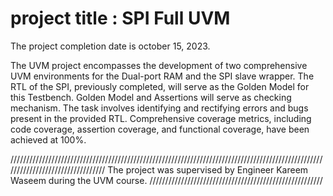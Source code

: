 # project title : SPI Full UVM
The project completion date is october 15, 2023.

The UVM project encompasses the development of two comprehensive UVM environments for the Dual-port RAM and the SPI slave wrapper.
The RTL of the SPI, previously completed, will serve as the Golden Model for this Testbench.
Golden Model and Assertions will serve as checking mechanism.
The task involves identifying and rectifying errors and bugs present in the provided RTL.
Comprehensive coverage metrics, including code coverage, assertion coverage, and functional coverage, have been achieved at 100%.

/////////////////////////////////////////////////////////////////////////////////////////////////////////////////////////////////
The project was supervised by Engineer Kareem Waseem during the UVM course.
///////////////////////////////////////////////////////
